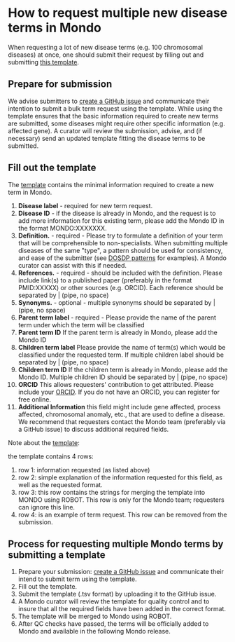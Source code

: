 # How to request multiple new disease terms in Mondo

When requesting a lot of new disease terms (e.g. 100 chromosomal diseases) at once, one should submit their request by filling out and submitting [this template](https://github.com/monarch-initiative/mondo/blob/master/src/templates/Mondo_bulk_submission.tsv).

## Prepare for submission  
We advise submitters to [create a GitHub issue](https://github.com/monarch-initiative/mondo/issues) and communicate their intention to submit a bulk term request using the template.
While using the template ensures that the basic information required to create new terms are submitted, some diseases might require other specific information (e.g. affected gene). A curator will review the submission, advise, and (if necessary) send an updated template fitting the disease terms to be submitted.


## Fill out the template

The [template](https://github.com/monarch-initiative/mondo/blob/master/src/templates/Mondo_bulk_submission.tsv) contains the minimal information required to create a new term in Mondo.  

1. **Disease label** - required for new term request.  
1. **Disease ID** - if the disease is already in Mondo, and the request is to add more information for this existing term, please add the Mondo ID in the format MONDO:XXXXXXX.  
1. **Definition.** - required - Please try to formulate a definition of your term that will be comprehensible to non-specialists. When submitting multiple diseases of the same "type", a pattern should be used for consistency, and ease of the submitter (see [DOSDP patterns](https://mondo.readthedocs.io/en/latest/editors-guide/e-design-patterns/#design-pattern-dp-docs) for examples). A Mondo curator can assist with this if needed.  
1. **References.** - required - should be included with the definition. Please include link(s) to a published paper (preferably in the format PMID:XXXXX) or other sources (e.g. ORCID). Each reference should be separated by | (pipe, no space)  
1. **Synonyms.** - optional - multiple synonyms should be separated by | (pipe, no space)  
1. **Parent term label** - required - Please provide the name of the parent term under which the term will be classified  
1. **Parent term ID** If the parent term is already in Mondo, please add the Mondo ID  
1. **Children term label** Please provide the name of term(s) which would be classified under the requested term. If multiple children label should be separated by | (pipe, no space)  
1. **Children term ID** If the children term is already in Mondo, please add the Mondo ID. Multiple children ID should be separated by | (pipe, no space)  
1. **ORCID**  This allows requesters' contribution to get attributed. Please include your [ORCID](https://orcid.org/). If you do not have an ORCID, you can register for free online.  
1. **Additional Information** this field might include gene affected, process affected, chromosomal anomaly, etc., that are used to define a disease. We recommend that requesters contact the Mondo team (preferably via a GitHub issue) to discuss additional required fields.  

Note about the [template](https://github.com/monarch-initiative/mondo/blob/master/src/templates/Mondo_bulk_submission.tsv):    

the template contains 4 rows:  

1. row 1: information requested (as listed above)    
1. row 2: simple explanation of the information requested for this field, as well as the requested format.  
1. row 3: this row contains the strings for merging the template into MONDO using ROBOT. This row is only for the Mondo team; requesters can ignore this line.  
1. row 4: is an example of term request. This row can be removed from the submission.  


## Process for requesting multiple Mondo terms by submitting a template

1. Prepare your submission: [create a GitHub issue](https://github.com/monarch-initiative/mondo/issues) and communicate their intend to submit term using the template.
1. Fill out the template.
1. Submit the template (.tsv format) by uploading it to the GitHub issue.
1. A Mondo curator will review the template for quality control and to insure that all the required fields have been added in the correct format.
1. The template will be merged to Mondo using ROBOT.
1. After QC checks have passed, the terms will be officially added to Mondo and available in the following Mondo release.
